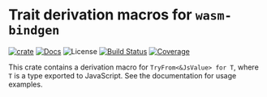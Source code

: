 # Trait derivation macros for `wasm-bindgen`

[![crate][rust-crate-image]][rust-crate-link] [![Docs][rust-docs-image]][rust-docs-link] ![License][rust-license-image] [![Build Status][rust-build-image]][rust-build-link] [![Coverage][rust-coverage-image]][rust-coverage-link]

This crate contains a derivation macro for `TryFrom<&JsValue> for T`, where `T` is a type exported to JavaScript.
See the documentation for usage examples.


[rust-crate-image]: https://img.shields.io/crates/v/wasm-bindgen-derive.svg
[rust-crate-link]: https://crates.io/crates/wasm-bindgen-derive
[rust-docs-image]: https://docs.rs/wasm-bindgen-derive/badge.svg
[rust-docs-link]: https://docs.rs/wasm-bindgen-derive/
[rust-license-image]: https://img.shields.io/crates/l/wasm-bindgen-derive
[rust-build-image]: https://github.com/fjarri/wasm-bindgen-derive/actions/workflows/ci.yml/badge.svg?branch=master
[rust-build-link]: https://github.com/fjarri/wasm-bindgen-derive/actions/workflows/ci.yml
[rust-coverage-image]: https://codecov.io/gh/fjarri/wasm-bindgen-derive/branch/master/graph/badge.svg
[rust-coverage-link]: https://codecov.io/gh/fjarri/wasm-bindgen-derive
